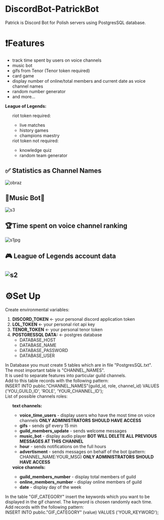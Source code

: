 # DiscordBot-PatrickBot

Patrick is Discord Bot for Polish servers using PostgresSQL database.

<h1>❗Features</h1>
<ul>
  <li> track time spent by users on voice channels </li>
  <li> music bot </li>
  <li> gifs from Tenor (Tenor token required) </li>
  <li> card game </li>
  <li> display number of online/total members and current date as voice channel names</li>
  <li> random number generator </li>
  <li> and more... </li>
</ul>  
 <b> League of Legends: </b>
 <ul>
 riot token required:
    <ul>
      <li> live matches </li>
      <li> history games </li>
      <li> champions maestry </li>  
     </ul>
 riot token not required:
   <ul>
      <li> knowledge quiz </li>
      <li> random team generator </li>
   </ul>
 </ul>

 
<h2>✅ Statistics as Channel Names </h2>
  
![obraz](https://user-images.githubusercontent.com/71319403/162089267-e20ed7da-df24-4235-89c6-c09a62b391c2.png)


 <h2>🎵Music Bot🎵</h2> 
 
![s3](https://user-images.githubusercontent.com/71319403/162534333-a803f0fd-8949-4683-a131-c9ca4e4aaed1.jpg)


<h2>🏆Time spent on voice channel ranking </h2>

![s1jpg](https://user-images.githubusercontent.com/71319403/162534096-d0ce6f7c-1cd0-4ca2-b4fd-11da8a99cecb.jpg)


<h2>🎮 League of Legends account data <h2> 
  

![s2](https://user-images.githubusercontent.com/71319403/162534105-10f85350-e1b9-4768-a2b1-a5217f217e10.jpg)



<h1>⚙️Set Up</h1>
Create environmental variables:
<ol>
  <li>
      <b>DISCORD_TOKEN</b> <- your personal discord application token
  </li>
  <li>
       <b>LOL_TOKEN</b> <- your personal riot api key 
  </li>
  <li>
       <b>TENOR_TOKEN</b> <- your personal tenor token
  </li>
  <li>
  <b>POSTGRESSQL DATA:</b> <- postgres database  
    <ul> 
      <li> DATABASE_HOST    </li>
      <li> DATABASE_NAME    </li>
      <li> DATABASE_PASSWORD</li>
      <li> DATABASE_USER    </li> 
    </ul>
  </li>
</ol>
  In Database you must create 5 tables which are in file "PostgresSQL.txt". 
  The most important table is "CHANNEL_NAMES". <br/>
  It is used to separate features into particular guild channels. <br/>
  Add to this table records with the following pattern: <br/>
  INSERT INTO public."CHANNEL_NAMES"(guild_id, role, channel_id) VALUES ('YOU_GUILD_ID', 'ROLE', 'YOUR_CHANNEL_ID');<br/>
  List of possible channels roles:
  <ul>
  <b>text channels:</b>
    <ul>
      <li><b>voice_time_users</b> - display users who have the most time on voice channels <b> ONLY ADMINISTRATORS SHOULD HAVE ACCESS </b></li>
      <li><b>gifs</b> - sends gif every 15 min </li>
      <li><b>guild_members_update</b> - sends welcome messages </li>
      <li><b>music_bot</b> - display audio player <b>BOT WILL DELETE ALL PREVIOUS MESSAGES AT THIS CHANNEL </b>  </li>  
      <li><b>hour</b> - sends notifications on the full hours  </li>  
      <li><b>advertisment</b> - sends messages on behalf of the bot (pattern: CHANNEL_NAME:YOUR_MSG) <b> ONLY ADMINISTRATORS SHOULD HAVE ACCESS </b></li>
   </ul>
  <b>voice channels:</b>
    <ul>
      <li><b>guild_members_number</b> -  display total members of guild </li>  
      <li><b>online_members_number</b> - display online members of guild </li>
      <li><b>date</b> - display day of the week </li>
    </ul>
  </ul>
    
  
  In the table "GIF_CATEGORY" insert the keywords which you want to be displayed in the gif channel. 
  The keyword is chosen randomly each time. <br/>
  Add records with the following pattern: <br/>
  INSERT INTO public."GIF_CATEGORY" (value) VALUES ('YOUR_KEYWORD');



